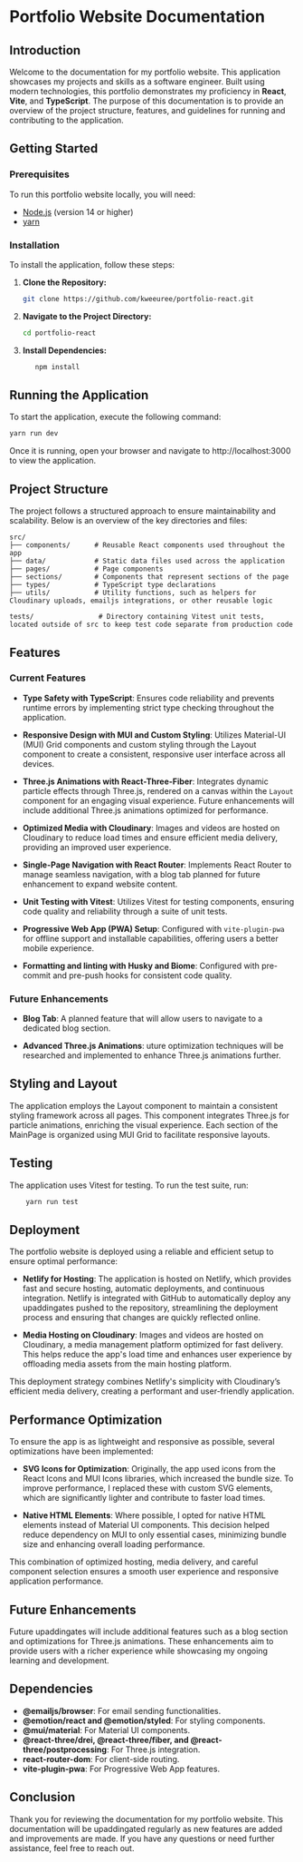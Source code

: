 # Portfolio Website Documentation

## Introduction

Welcome to the documentation for my portfolio website. This application showcases my projects and skills as a software engineer. Built using modern technologies, this portfolio demonstrates my proficiency in **React**, **Vite**, and **TypeScript**. The purpose of this documentation is to provide an overview of the project structure, features, and guidelines for running and contributing to the application.

## Getting Started

### Prerequisites

To run this portfolio website locally, you will need:

- [Node.js](https://nodejs.org/) (version 14 or higher)
- [yarn](https://classic.yarnpkg.com/lang/en/docs/install/#windows-stable/)

### Installation

To install the application, follow these steps:

1. **Clone the Repository:**
   ```bash
   git clone https://github.com/kweeuree/portfolio-react.git
   ```

2. **Navigate to the Project Directory:**
   ```bash
   cd portfolio-react
   ```

3.  **Install Dependencies:**
    ```bash
       npm install
    ```

## Running the Application

To start the application, execute the following command:
   ```bash
   yarn run dev
   ```
Once it is running, open your browser and navigate to http://localhost:3000 to view the application.

## Project Structure

The project follows a structured approach to ensure maintainability and scalability. Below is an overview of the key directories and files:

```plaintext
src/
├── components/      # Reusable React components used throughout the app
├── data/            # Static data files used across the application
├── pages/           # Page components
├── sections/        # Components that represent sections of the page
├── types/           # TypeScript type declarations 
├── utils/           # Utility functions, such as helpers for Cloudinary uploads, emailjs integrations, or other reusable logic

tests/                # Directory containing Vitest unit tests, located outside of src to keep test code separate from production code

```

## Features

### Current Features

- **Type Safety with TypeScript**: Ensures code reliability and prevents runtime errors by implementing strict type checking throughout the application.

- **Responsive Design with MUI and Custom Styling**: Utilizes Material-UI (MUI) Grid components and custom styling through the Layout component to create a consistent, responsive user interface across all devices.

- **Three.js Animations with React-Three-Fiber**: Integrates dynamic particle effects through Three.js, rendered on a canvas within the `Layout` component for an engaging visual experience. Future enhancements will include additional Three.js animations optimized for performance.

- **Optimized Media with Cloudinary**: Images and videos are hosted on Cloudinary to reduce load times and ensure efficient media delivery, providing an improved user experience.

- **Single-Page Navigation with React Router**: Implements React Router to manage seamless navigation, with a blog tab planned for future enhancement to expand website content.

- **Unit Testing with Vitest**: Utilizes Vitest for testing components, ensuring code quality and reliability through a suite of unit tests.

- **Progressive Web App (PWA) Setup**: Configured with `vite-plugin-pwa` for offline support and installable capabilities, offering users a better mobile experience.

- **Formatting and linting with Husky and Biome**: Configured with pre-commit and pre-push hooks for consistent code quality.


### Future Enhancements

- **Blog Tab**: A planned feature that will allow users to navigate to a dedicated blog section.

- **Advanced Three.js Animations**: uture optimization techniques will be researched and implemented to enhance Three.js animations further.

## Styling and Layout

The application employs the Layout component to maintain a consistent styling framework across all pages. This component integrates Three.js for particle animations, enriching the visual experience. Each section of the MainPage is organized using MUI Grid to facilitate responsive layouts.

## Testing

The application uses Vitest for testing. To run the test suite, run:
   ```bash
       yarn run test
   ```

## Deployment

The portfolio website is deployed using a reliable and efficient setup to ensure optimal performance:

- **Netlify for Hosting**: The application is hosted on Netlify, which provides fast and secure hosting, automatic deployments, and continuous integration. Netlify is integrated with GitHub to automatically deploy any upaddingates pushed to the repository, streamlining the deployment process and ensuring that changes are quickly reflected online.

- **Media Hosting on Cloudinary**: Images and videos are hosted on Cloudinary, a media management platform optimized for fast delivery. This helps reduce the app's load time and enhances user experience by offloading media assets from the main hosting platform.

This deployment strategy combines Netlify's simplicity with Cloudinary’s efficient media delivery, creating a performant and user-friendly application.

## Performance Optimization

To ensure the app is as lightweight and responsive as possible, several optimizations have been implemented:

- **SVG Icons for Optimization**: Originally, the app used icons from the React Icons and MUI Icons libraries, which increased the bundle size. To improve performance, I replaced these with custom SVG elements, which are significantly lighter and contribute to faster load times.

- **Native HTML Elements**: Where possible, I opted for native HTML elements instead of Material UI components. This decision helped reduce dependency on MUI to only essential cases, minimizing bundle size and enhancing overall loading performance.

This combination of optimized hosting, media delivery, and careful component selection ensures a smooth user experience and responsive application performance.

## Future Enhancements

Future upaddingates will include additional features such as a blog section and optimizations for Three.js animations. These enhancements aim to provide users with a richer experience while showcasing my ongoing learning and development.

## Dependencies

- **@emailjs/browser**: For email sending functionalities.
- **@emotion/react and @emotion/styled**: For styling components.
- **@mui/material**: For Material UI components.
- **@react-three/drei, @react-three/fiber, and @react-three/postprocessing**: For Three.js integration.
- **react-router-dom**: For client-side routing.
- **vite-plugin-pwa**: For Progressive Web App features.


## Conclusion
Thank you for reviewing the documentation for my portfolio website. This documentation will be upaddingated regularly as new features are added and improvements are made. If you have any questions or need further assistance, feel free to reach out.